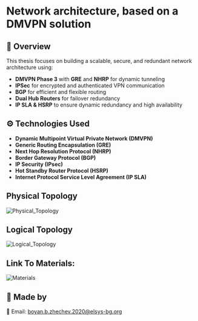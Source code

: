 # Network architecture, based on a DMVPN solution


## 📌 Overview  
This thesis focuses on building a scalable, secure, and redundant network architecture using:  
- **DMVPN Phase 3** with **GRE** and **NHRP** for dynamic tunneling  
- **IPSec** for encrypted and authenticated VPN communication  
- **BGP** for efficient and flexible routing  
- **Dual Hub Routers** for failover redundancy  
- **IP SLA & HSRP** to ensure dynamic redundancy and high availability  


## ⚙️ Technologies Used  
- **Dynamic Multipoint Virtual Private Network (DMVPN)**
- **Generic Routing Encapsulation (GRE)**
- **Next Hop Resolution Protocol (NHRP)**
- **Border Gateway Protocol (BGP)**
- **IP Security (IPsec)**
- **Hot Standby Router Protocol (HSRP)**
- **Internet Protocol Service Level Agreement (IP SLA)**  



## Physical Topology
![Physical_Topology](https://github.com/user-attachments/assets/b1b15899-2195-405c-9ce6-ee3f56054edb)



## Logical Topology
![Logical_Topology](https://github.com/user-attachments/assets/2fae7652-ccf4-44cf-9b13-4278dd53f174)



## Link To Materials:
![Materials](https://drive.google.com/drive/folders/1xW6NqwqRSWoD4p3sTW3Hmx_AiyVR3kQD)


## 📢 Made by
📧 Email: boyan.b.zhechev.2020@elsys-bg.org


